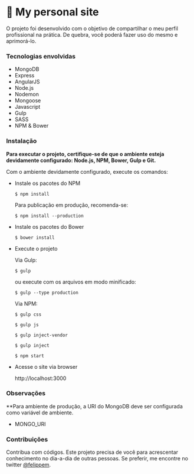 # :grimacing: My personal site

O projeto foi desenvolvido com o objetivo de compartilhar o meu perfil profissional na prática. De quebra, você poderá fazer uso do mesmo e aprimorá-lo.

### Tecnologias envolvidas

* MongoDB
* Express
* AngularJS
* Node.js
* Nodemon
* Mongoose
* Javascript
* Gulp
* SASS
* NPM & Bower

### Instalação

**Para executar o projeto, certifique-se de que o ambiente esteja devidamente configurado: Node.js, NPM, Bower, Gulp e Git.**

Com o ambiente devidamente configurado, execute os comandos:

* Instale os pacotes do NPM

  `$ npm install`

  Para publicação em produção, recomenda-se:

  `$ npm install --production`

* Instale os pacotes do Bower

  `$ bower install`

* Execute o projeto

  Via Gulp:

  `$ gulp`

  ou execute com os arquivos em modo minificado:

  `$ gulp --type production`

  Via NPM:

  `$ gulp css`

  `$ gulp js`
  
  `$ gulp inject-vendor`
  
  `$ gulp inject`
  
  `$ npm start`

* Acesse o site via browser

  http://localhost:3000

### Observações

**Para ambiente de produção, a URI do MongoDB deve ser configurada como variável de ambiente.

* MONGO_URI

### Contribuições

Contribua com códigos. Este projeto precisa de você para acrescentar conhecimento no dia-a-dia de outras pessoas.
Se preferir, me encontre no twitter <a href="//twitter.com/felippem" target="_blank">@felippem</a>.